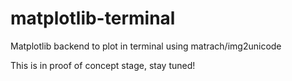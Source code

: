 # matplotlib-terminal
Matplotlib backend to plot in terminal using matrach/img2unicode

This is in proof of concept stage, stay tuned!
